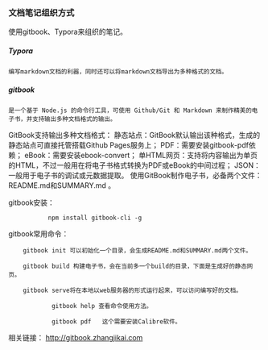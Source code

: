 ###    文档笔记组织方式

   使用gitbook、Typora来组织的笔记。

#####    Typora 

	编写markdown文档的利器，同时还可以将markdown文档导出为多种格式的文档。

#####    gitbook 

	是一个基于 Node.js 的命令行工具，可使用 Github/Git 和 Markdown 来制作精美的电子书，并支持输出多种文档格式的输出。

   GitBook支持输出多种文档格式：
        静态站点：GitBook默认输出该种格式，生成的静态站点可直接托管搭载Github Pages服务上；
        PDF：需要安装gitbook-pdf依赖；
        eBook：需要安装ebook-convert；
        单HTML网页：支持将内容输出为单页的HTML，不过一般用在将电子书格式转换为PDF或eBook的中间过程；
        JSON：一般用于电子书的调试或元数据提取。
        使用GitBook制作电子书，必备两个文件：README.md和SUMMARY.md 。

   gitbook安装：

               npm install gitbook-cli -g

   gitbook常用命令：

		gitbook init 可以初始化一个目录，会生成README.md和SUMMARY.md两个文件。
	
		gitbook build 构建电子书，会在当前多一个build的目录，下面是生成好的静态网页。
	
		gitbook serve将在本地以web服务器的形式运行起来，可以访问编写好的文档。
	
	            gitbook help 查看命令使用方法。
	
	            gitbook pdf   这个需要安装Calibre软件。

  相关链接： http://gitbook.zhangjikai.com